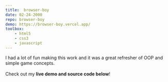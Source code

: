 ```yaml
---
title:  browser-boy
date: 02-24-2000
repo: browser-boy
demo: https://browser-boy.vercel.app/
toolbox:
    - html5
    - css3
    - javascript
---
```

I had a lot of fun making this work and it was a great refresher of OOP and simple game concepts.
\
\
Check out my **live demo and source code below**!
